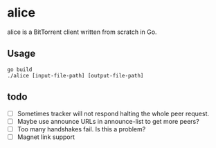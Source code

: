 # alice

alice is a BitTorrent client written from scratch in Go.

## Usage

```
go build
./alice [input-file-path] [output-file-path]
```

## todo

- [ ] Sometimes tracker will not respond halting the whole peer request.
- [ ] Maybe use announce URLs in announce-list to get more peers?
- [ ] Too many handshakes fail. Is this a problem?
- [ ] Magnet link support
